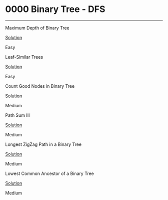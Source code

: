 # 0000 Binary Tree - DFS

---





Maximum Depth of Binary Tree

[Solution](https://leetcode.com/problems/maximum-depth-of-binary-tree/editorial/?envType=study-plan-v2&envId=leetcode-75)

Easy



Leaf-Similar Trees

[Solution](https://leetcode.com/problems/leaf-similar-trees/editorial/?envType=study-plan-v2&envId=leetcode-75)

Easy



Count Good Nodes in Binary Tree

[Solution](https://leetcode.com/problems/count-good-nodes-in-binary-tree/editorial/?envType=study-plan-v2&envId=leetcode-75)

Medium



Path Sum III

[Solution](https://leetcode.com/problems/path-sum-iii/editorial/?envType=study-plan-v2&envId=leetcode-75)

Medium



Longest ZigZag Path in a Binary Tree

[Solution](https://leetcode.com/problems/longest-zigzag-path-in-a-binary-tree/editorial/?envType=study-plan-v2&envId=leetcode-75)

Medium



Lowest Common Ancestor of a Binary Tree

[Solution](https://leetcode.com/problems/lowest-common-ancestor-of-a-binary-tree/editorial/?envType=study-plan-v2&envId=leetcode-75)

Medium